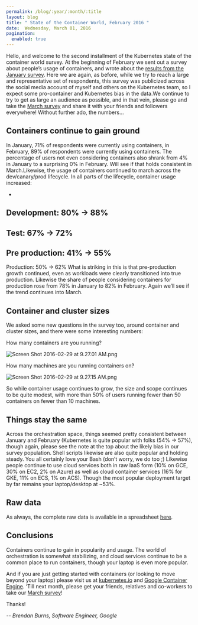```yaml
---
permalink: /blog/:year/:month/:title
layout: blog
title: " State of the Container World, February 2016 "
date:  Wednesday, March 01, 2016
pagination:
  enabled: true
---
```

Hello, and welcome to the second installment of the Kubernetes state of the container world survey. At the beginning of February we sent out a survey about people’s usage of containers, and wrote about the [results from the January survey](https://kubernetes.io/blog/2016/02/state-of-container-world-january-2016). Here we are again, as before, while we try to reach a large and representative set of respondents, this survey was publicized across the social media account of myself and others on the Kubernetes team, so I expect some pro-container and Kubernetes bias in the data.We continue to try to get as large an audience as possible, and in that vein, please go and take the [March survey](https://docs.google.com/a/google.com/forms/d/1hlOEyjuN4roIbcAAUbDhs7xjNMoM8r-hqtixf6zUsp4/viewform) and share it with your friends and followers everywhere! Without further ado, the numbers...

## Containers continue to gain ground

In January, 71% of respondents were currently using containers, in February, 89% of respondents were currently using containers. The percentage of users not even considering containers also shrank from 4% in January to a surprising 0% in February. Will see if that holds consistent in March.Likewise, the usage of containers continued to march across the dev/canary/prod lifecycle. In all parts of the lifecycle, container usage increased:  


-
Development: 80% -\> 88%
-
Test: 67% -\> 72%
-
Pre production: 41% -\> 55%
-
Production: 50% -\> 62%
What is striking in this is that pre-production growth continued, even as workloads were clearly transitioned into true production. Likewise the share of people considering containers for production rose from 78% in January to 82% in February. Again we’ll see if the trend continues into March.  

## Container and cluster sizes

We asked some new questions in the survey too, around container and cluster sizes, and there were some interesting numbers:

How many containers are you running?  

 ![Screen Shot 2016-02-29 at 9.27.01 AM.png](https://lh6.googleusercontent.com/Ug0Bzcj6LZ__KYwUsHgMB5MFGnRHhexu6YKPaooShWCCpfYsCiynpod5cTZR_WnQdm4ox3GcHjMuGkfG863C3aiMy-sP-mX2vWJCv5gY3JzjOvCbzIvz0_pNZJSlHieTNWZZRJCv)




























How many machines are you running containers on?



 ![Screen Shot 2016-02-29 at 9.27.15 AM.png](https://lh5.googleusercontent.com/3wek678JBM05-9wllCpRjP0QQHl5qWfAVbW1dA5XqVMtf1JlLm2PW82-rrhOOSs_owGUAXOyG3eC53pd9qPTuedXukqmwC9zDOJoA7xeKeggMp3snapK9q_cWjbLDxrBLIhJHkTK)




























So while container usage continues to grow, the size and scope continues to be quite modest, with more than 50% of users running fewer than 50 containers on fewer than 10 machines.

## Things stay the same

Across the orchestration space, things seemed pretty consistent between January and February (Kubernetes is quite popular with folks (54% -\> 57%), though again, please see the note at the top about the likely bias in our survey population. Shell scripts likewise are also quite popular and holding steady. You all certainly love your Bash (don’t worry, we do too ;)
Likewise people continue to use cloud services both in raw IaaS form (10% on GCE, 30% on EC2, 2% on Azure) as well as cloud container services (16% for GKE, 11% on ECS, 1% on ACS). Though the most popular deployment target by far remains your laptop/desktop at ~53%.  

## Raw data

As always, the complete raw data is available in a spreadsheet [here](https://docs.google.com/spreadsheets/d/126nnv9Q9avxDvC82irJGUDK3UODokILZOQe5X_WB9VQ/edit?usp=sharing).

## Conclusions

Containers continue to gain in popularity and usage. The world of orchestration is somewhat stabilizing, and cloud services continue to be a common place to run containers, though your laptop is even more popular.

And if you are just getting started with containers (or looking to move beyond your laptop) please visit us at [kubernetes.io](http://kubernetes.io/) and [Google Container Engine](https://cloud.google.com/container-engine/). ‘Till next month, please get your friends, relatives and co-workers to take our [March survey](https://docs.google.com/a/google.com/forms/d/1hlOEyjuN4roIbcAAUbDhs7xjNMoM8r-hqtixf6zUsp4/viewform)!  



Thanks!

_-- Brendan Burns, Software Engineer, Google_
